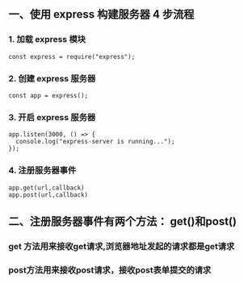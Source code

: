 ## 一、使用 express 构建服务器 4 步流程

### 1. 加载 express 模块

```
const express = require("express");
```

### 2. 创建 express 服务器

```
const app = express();
```

### 3. 开启 express 服务器

```
app.listen(3000, () => {
  console.log("express-server is running...");
});
```

### 4. 注册服务器事件

```
app.get(url,callback)
app.post(url,callback)
```

## 二、注册服务器事件有两个方法： get()和post()
### get 方法用来接收get请求,浏览器地址发起的请求都是get请求
### post方法用来接收post请求，接收post表单提交的请求
